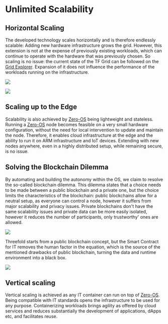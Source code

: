 # Unlimited Scalability

## Horizontal Scaling 

The developed technology scales horizontally and is therefore endlessly scalable: Adding new hardware infrastructure grows the grid. However, this extension is not at the expense of previously existing workloads, which can continue to operate with the hardware that was previously chosen. So scaling is no issue: the current state of the TF Grid can be followed on the [Grid Explorer](https://explorer.grid.tf). Expansion of it does not influence the performance of the workloads running on the infrastructure.

![](sdk__archi_usp_scales.png  )

![](sdk__archi_usp_scales2.png  )

## Scaling up to the Edge

Scalability is also achieved by [Zero-OS](threefold__zos) being lightweight and stateless. Running a [Zero-OS](threefold__zos) node becomes feasible on a very small hardware configuration, without the need for local intervention to update and maintain the node. Therefore, it enables cloud infrastructure at the edge and the ability to run it on ARM infrastructure and IoT devices. Extending with new nodes anywhere, even in a highly distributed setup, while remaining secure, is no issue.

## Solving the Blockchain Dilemma

By automating and building the autonomy within the OS, we claim to resolve the so-called blockchain dilemma. This dilemma states that a choice needs to be made between a public blockchain and a private one, but the choice limits the characteristics of the blockchain: public blockchains allow for a neutral setup, as everyone can control a node, however it suffers from major scalability and privacy issues. Private blockchains don't have the same scalability issues and private data can be more easily isolated, however it reduces the number of participants, only trustworthy' ones are allowed. 

![](sdk__blockchain_dilemma.png  )

Threefold starts from a public blockchain concept, but the Smart Contract for IT removes the human factor in the equation, which is the source of the mentioned drawbacks of public blockchain, turning the data and runtime environment into a black box.

![](sdk__blockchain_dilemma_solved.png  )

## Vertical scaling

Vertical scaling is achieved as any IT container can run on top of [Zero-OS](threefold__zos). Being compatible with IT standards opens the infrastructure to be used for any purpose.
Containerizing workloads brings agility as offered by cloud services and reduces substantially the development of applications, dApps etc, and facilitates reuse.